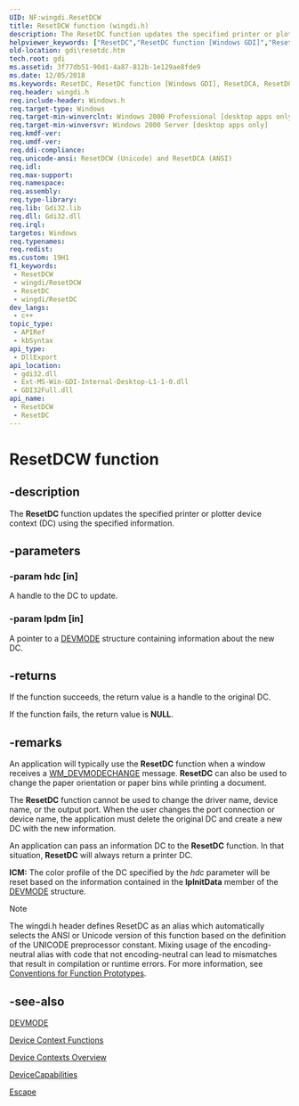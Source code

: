 ```yaml
---
UID: NF:wingdi.ResetDCW
title: ResetDCW function (wingdi.h)
description: The ResetDC function updates the specified printer or plotter device context (DC) using the specified information.
helpviewer_keywords: ["ResetDC","ResetDC function [Windows GDI]","ResetDCA","ResetDCW","_win32_ResetDC","gdi.resetdc","wingdi/ResetDC","wingdi/ResetDCA","wingdi/ResetDCW"]
old-location: gdi\resetdc.htm
tech.root: gdi
ms.assetid: 3f77db51-90d1-4a87-812b-1e129ae8fde9
ms.date: 12/05/2018
ms.keywords: ResetDC, ResetDC function [Windows GDI], ResetDCA, ResetDCW, _win32_ResetDC, gdi.resetdc, wingdi/ResetDC, wingdi/ResetDCA, wingdi/ResetDCW
req.header: wingdi.h
req.include-header: Windows.h
req.target-type: Windows
req.target-min-winverclnt: Windows 2000 Professional [desktop apps only]
req.target-min-winversvr: Windows 2000 Server [desktop apps only]
req.kmdf-ver: 
req.umdf-ver: 
req.ddi-compliance: 
req.unicode-ansi: ResetDCW (Unicode) and ResetDCA (ANSI)
req.idl: 
req.max-support: 
req.namespace: 
req.assembly: 
req.type-library: 
req.lib: Gdi32.lib
req.dll: Gdi32.dll
req.irql: 
targetos: Windows
req.typenames: 
req.redist: 
ms.custom: 19H1
f1_keywords:
 - ResetDCW
 - wingdi/ResetDCW
 - ResetDC
 - wingdi/ResetDC
dev_langs:
 - c++
topic_type:
 - APIRef
 - kbSyntax
api_type:
 - DllExport
api_location:
 - gdi32.dll
 - Ext-MS-Win-GDI-Internal-Desktop-L1-1-0.dll
 - GDI32Full.dll
api_name:
 - ResetDCW
 - ResetDC
---
```


# ResetDCW function


## -description

The <b>ResetDC</b> function updates the specified printer or plotter device context (DC) using the specified information.

## -parameters

### -param hdc [in]

A handle to the DC to update.

### -param lpdm [in]

A pointer to a <a href="/windows/win32/api/wingdi/ns-wingdi-devmodea">DEVMODE</a> structure containing information about the new DC.

## -returns

If the function succeeds, the return value is a handle to the original DC.

If the function fails, the return value is <b>NULL</b>.

## -remarks

An application will typically use the <b>ResetDC</b> function when a window receives a <a href="/windows/desktop/gdi/wm-devmodechange">WM_DEVMODECHANGE</a> message. <b>ResetDC</b> can also be used to change the paper orientation or paper bins while printing a document.

The <b>ResetDC</b> function cannot be used to change the driver name, device name, or the output port. When the user changes the port connection or device name, the application must delete the original DC and create a new DC with the new information.

An application can pass an information DC to the <b>ResetDC</b> function. In that situation, <b>ResetDC</b> will always return a printer DC.

<b>ICM:</b> The color profile of the DC specified by the <i>hdc</i> parameter will be reset based on the information contained in the <b>lpInitData</b> member of the <a href="/windows/win32/api/wingdi/ns-wingdi-devmodea">DEVMODE</a> structure.





> [!NOTE]
> The wingdi.h header defines ResetDC as an alias which automatically selects the ANSI or Unicode version of this function based on the definition of the UNICODE preprocessor constant. Mixing usage of the encoding-neutral alias with code that not encoding-neutral can lead to mismatches that result in compilation or runtime errors. For more information, see [Conventions for Function Prototypes](/windows/win32/intl/conventions-for-function-prototypes).

## -see-also

<a href="/windows/win32/api/wingdi/ns-wingdi-devmodea">DEVMODE</a>



<a href="/windows/desktop/gdi/device-context-functions">Device Context Functions</a>



<a href="/windows/desktop/gdi/device-contexts">Device Contexts Overview</a>



<a href="/windows/desktop/api/wingdi/nf-wingdi-devicecapabilitiesa">DeviceCapabilities</a>



<a href="/windows/desktop/api/wingdi/nf-wingdi-escape">Escape</a>

